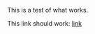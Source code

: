 This is a test of what works. 

This link should work: [link](https://assets.publishing.service.gov.uk/government/uploads/system/uploads/attachment_data/file/416478/aqua_book_final_web.pdf)
